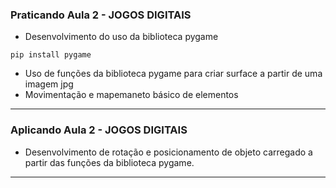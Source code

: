 ### Praticando Aula 2 - JOGOS DIGITAIS

* Desenvolvimento do uso da biblioteca pygame
```
pip install pygame
```
* Uso de funções da biblioteca pygame para criar surface a partir de uma imagem jpg
* Movimentação e mapemaneto básico de elementos

---

### Aplicando Aula 2 - JOGOS DIGITAIS

* Desenvolvimento de rotação e posicionamento de objeto carregado a partir das funções da biblioteca pygame.

---
